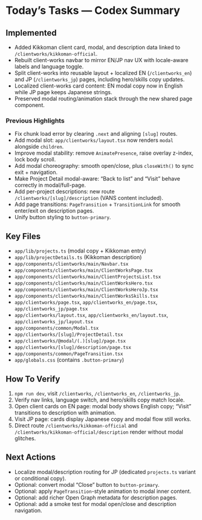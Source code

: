 # Today’s Tasks — Codex Summary

## Implemented
- Added Kikkoman client card, modal, and description data linked to `/clientworks/kikkoman-official`.
- Rebuilt client-works navbar to mirror EN/JP nav UX with locale-aware labels and language toggle.
- Split client-works into reusable layout + localized EN (`/clientworks_en`) and JP (`/clientworks_jp`) pages, including hero/skills copy updates.
- Localized client-works card content: EN modal copy now in English while JP page keeps Japanese strings.
- Preserved modal routing/animation stack through the new shared page component.

### Previous Highlights
- Fix chunk load error by clearing `.next` and aligning `[slug]` routes.
- Add modal slot: `app/clientworks/layout.tsx` now renders `modal` alongside `children`.
- Improve modal stability: remove `AnimatePresence`, raise overlay z-index, lock body scroll.
- Add modal choreography: smooth open/close, plus `closeWith()` to sync exit + navigation.
- Make Project Detail modal-aware: “Back to list” and “Visit” behave correctly in modal/full-page.
- Add per-project descriptions: new route `/clientworks/[slug]/description` (VANS content included).
- Add page transitions: `PageTransition` + `TransitionLink` for smooth enter/exit on description pages.
- Unify button styling to `button-primary`.

## Key Files
- `app/lib/projects.ts` (modal copy + Kikkoman entry)
- `app/lib/projectDetails.ts` (Kikkoman description)
- `app/components/clientworks/main/Navbar.tsx`
- `app/components/clientworks/main/ClientWorksPage.tsx`
- `app/components/clientworks/main/ClientProjectsList.tsx`
- `app/components/clientworks/main/ClientWorksHero.tsx`
- `app/components/clientworks/main/ClientWorksHeroJp.tsx`
- `app/components/clientworks/main/ClientWorksSkills.tsx`
- `app/clientworks/page.tsx`, `app/clientworks_en/page.tsx`, `app/clientworks_jp/page.tsx`
- `app/clientworks/layout.tsx`, `app/clientworks_en/layout.tsx`, `app/clientworks_jp/layout.tsx`
- `app/components/common/Modal.tsx`
- `app/clientworks/[slug]/ProjectDetail.tsx`
- `app/clientworks/@modal/(.)[slug]/page.tsx`
- `app/clientworks/[slug]/description/page.tsx`
- `app/components/common/PageTransition.tsx`
- `app/globals.css` (contains `.button-primary`)

## How To Verify
1. `npm run dev`, visit `/clientworks`, `/clientworks_en`, `/clientworks_jp`.
2. Verify nav links, language switch, and hero/skills copy match locale.
3. Open client cards on EN page: modal body shows English copy; “Visit” transitions to description with animation.
4. Visit JP page: cards display Japanese copy and modal flow still works.
5. Direct route `/clientworks/kikkoman-official` and `/clientworks/kikkoman-official/description` render without modal glitches.

## Next Actions
- Localize modal/description routing for JP (dedicated `projects.ts` variant or conditional copy).
- Optional: convert modal “Close” button to `button-primary`.
- Optional: apply `PageTransition`-style animation to modal inner content.
- Optional: add richer Open Graph metadata for description pages.
- Optional: add a smoke test for modal open/close and description navigation.
